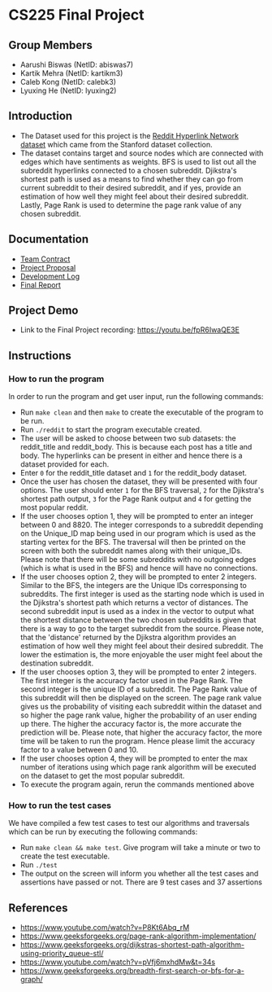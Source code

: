 # CS225 Final Project 

## Group Members 
* Aarushi Biswas (NetID: abiswas7)
* Kartik Mehra (NetID: kartikm3)
* Caleb Kong (NetID: calebk3)
* Lyuxing He (NetID: lyuxing2)

## Introduction

- The Dataset used for this project is the [Reddit Hyperlink Network dataset](http://snap.stanford.edu/data/soc-RedditHyperlinks.html) which came from the Stanford dataset collection.
- The dataset contains target and source nodes which are connected with edges which have sentiments as weights. BFS is used to list out all the subreddit hyperlinks connected to a chosen subreddit. Djikstra's shortest path is used as a means to find whether they can go from current subreddit to their desired subreddit, and if yes, provide an estimation of how well they might feel about their desired subreddit. Lastly, Page Rank is used to determine the page rank value of any chosen subreddit. 

## Documentation 
- [Team Contract](https://github-dev.cs.illinois.edu/cs225-fa21/calebk3-abiswas7-lyuxing2-kartikm3/blob/BFS/documents/teamcontract.md)
- [Project Proposal](https://github-dev.cs.illinois.edu/cs225-fa21/calebk3-abiswas7-lyuxing2-kartikm3/blob/BFS/final_proposal.md)
- [Development Log](https://github-dev.cs.illinois.edu/cs225-fa21/calebk3-abiswas7-lyuxing2-kartikm3/blob/BFS/documents/Development_log.MD)
- [Final Report](https://github-dev.cs.illinois.edu/cs225-fa21/calebk3-abiswas7-lyuxing2-kartikm3/blob/main/Results.pdf)

## Project Demo
- Link to the Final Project recording: https://youtu.be/fpR6IwaQE3E  

## Instructions 

### How to run the program 

In order to run the program and get user input, run the following commands:
- Run `make clean` and then `make` to create the executable of the program to be run. 
- Run `./reddit` to start the program executable created.
- The user will be asked to choose between two sub datasets: the reddit_title and reddit_body. This is because each post has a title and body. The hyperlinks can be present in either and hence there is a dataset provided for each. 
- Enter `0` for the reddit_title dataset and `1` for the reddit_body dataset.
- Once the user has chosen the dataset, they will be presented with four options. The user should enter `1` for the BFS traversal, `2` for the Djikstra's shortest path output, `3` for the Page Rank output and `4` for getting the most popular reddit. 
- If the user chooses option 1, they will be prompted to enter an integer between 0 and 8820. The integer corresponds to a subreddit depending on the Unique_ID map being used in our program which is used as the starting vertex for the BFS. The traversal will then be printed on the screen with both the subreddit names along with their unique_IDs. Please note that there will be some subreddits with no outgoing edges (which is what is used in the BFS) and hence will have no connections.
- If the user chooses option 2, they will be prompted to enter 2 integers. Similar to the BFS, the integers are the Unique IDs corresponsing to subreddits. The first integer is used as the starting node which is used in the Djikstra's shortest path which returns a vector of distances. The second subreddit input is used as a index in the vector to output what the shortest distance between the two chosen subreddits is given that there is a way to go to the target subreddit from the source. Please note, that the 'distance' returned by the Djikstra algorithm provides an estimation of how well they might feel about their desired subreddit. The lower the estimation is, the more enjoyable the user might feel about the destination subreddit.  
- If the user chooses option 3, they will be prompted to enter 2 integers. The first integer is the accuracy factor used in the Page Rank. The second integer is the unique ID of a subreddit. The Page Rank value of this subreddit will then be displayed on the screen. The page rank value gives us the probability of visiting each subreddit within the dataset and so higher the page rank value, higher the probability of an user ending up there. The higher the accuracy factor is, the more accurate the prediction will be. Please note, that higher the accuracy factor, the more time will be taken to run the program. Hence please limit the accuracy factor to a value between 0 and 10. 
- If the user chooses option 4, they will be prompted to enter the max number of iterations using which page rank algorithm will be executed on the dataset to get the most popular subreddit. 
- To execute the program again, rerun the commands mentioned above

### How to run the test cases 

We have compiled a few test cases to test our algorithms and traversals which can be run by executing the following commands:
- Run `make clean && make test`. Give program will take a minute or two to create the test executable.  
- Run `./test`
- The output on the screen will inform you whether all the test cases and assertions have passed or not. There are 9 test cases and 37 assertions

## References 
- https://www.youtube.com/watch?v=P8Kt6Abq_rM
- https://www.geeksforgeeks.org/page-rank-algorithm-implementation/
- https://www.geeksforgeeks.org/dijkstras-shortest-path-algorithm-using-priority_queue-stl/
- https://www.youtube.com/watch?v=pVfj6mxhdMw&t=34s
- https://www.geeksforgeeks.org/breadth-first-search-or-bfs-for-a-graph/



